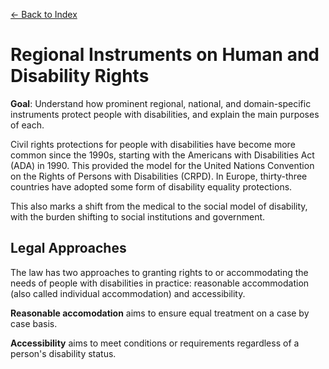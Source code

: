 [&larr; Back to Index](../index.md)

# Regional Instruments on Human and Disability Rights

**Goal**: Understand how prominent regional, national, and domain-specific instruments protect people with disabilities,
and explain the main purposes of each.

Civil rights protections for people with disabilities have become more common since the 1990s, starting with the Americans with Disabilities Act (ADA) in 1990. This provided the model for the United Nations Convention on the Rights of Persons with Disabilities (CRPD). In Europe, thirty-three countries have adopted some form of disability equality protections.

This also marks a shift from the medical to the social model of disability, with the burden shifting to social institutions and government.

## Legal Approaches

The law has two approaches to granting rights to or accommodating the needs of people with disabilities in practice: reasonable accommodation (also called individual accommodation) and accessibility.

**Reasonable accomodation** aims to ensure equal treatment on a case by case basis.

**Accessibility** aims to meet conditions or requirements regardless of a person's disability status. 
